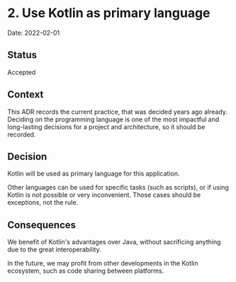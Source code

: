 # 2. Use Kotlin as primary language

Date: 2022-02-01

## Status

Accepted

## Context

This ADR records the current practice, that was decided years ago already.
Deciding on the programming language is one of the most impactful and long-lasting decisions for a project and architecture, so it should be recorded.

## Decision

Kotlin will be used as primary language for this application.

Other languages can be used for specific tasks (such as scripts), or if using Kotlin is not possible or very inconvenient.
Those cases should be exceptions, not the rule.

## Consequences

We benefit of Kotlin's advantages over Java, without sacrificing anything due to the great interoperability.

In the future, we may profit from other developments in the Kotlin ecosystem, such as code sharing between platforms.

